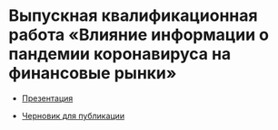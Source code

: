 # Выпускная квалификационная работа «Влияние информации о пандемии коронавируса на финансовые рынки»

* [Презентация](https://github.com/hardesttype/task_examples/blob/4bbd5993bff721dafe1ffb63ea0e48383610ecc7/diploma_2021-2022/Presentation.pdf)

* [Черновик для публикации](https://github.com/hardesttype/task_examples/blob/4bbd5993bff721dafe1ffb63ea0e48383610ecc7/diploma_2021-2022/covid_info2022.pdf)
